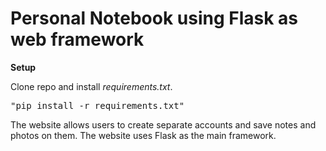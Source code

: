 # Personal Notebook using Flask as web framework

**Setup**

Clone repo and install *requirements.txt*.
<pre>
"pip install -r requirements.txt"
</pre>

The website allows users to create separate accounts and save notes and photos on them.
The website uses Flask as the main framework.
